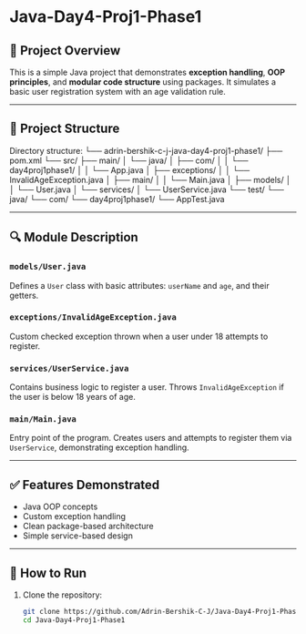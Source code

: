 # Java-Day4-Proj1-Phase1

## 📌 Project Overview

This is a simple Java project that demonstrates **exception handling**, **OOP principles**, and **modular code structure** using packages. It simulates a basic user registration system with an age validation rule.

---

## 📁 Project Structure

Directory structure:
└── adrin-bershik-c-j-java-day4-proj1-phase1/
├── pom.xml
└── src/
├── main/
│ └── java/
│ ├── com/
│ │ └── day4proj1phase1/
│ │ └── App.java
│ ├── exceptions/
│ │ └── InvalidAgeException.java
│ ├── main/
│ │ └── Main.java
│ ├── models/
│ │ └── User.java
│ └── services/
│ └── UserService.java
└── test/
└── java/
└── com/
└── day4proj1phase1/
└── AppTest.java

---

## 🔍 Module Description

### `models/User.java`

Defines a `User` class with basic attributes: `userName` and `age`, and their getters.

### `exceptions/InvalidAgeException.java`

Custom checked exception thrown when a user under 18 attempts to register.

### `services/UserService.java`

Contains business logic to register a user. Throws `InvalidAgeException` if the user is below 18 years of age.

### `main/Main.java`

Entry point of the program. Creates users and attempts to register them via `UserService`, demonstrating exception handling.

---

## ✅ Features Demonstrated

- Java OOP concepts
- Custom exception handling
- Clean package-based architecture
- Simple service-based design

---

## 🚀 How to Run

1. Clone the repository:
   ```bash
   git clone https://github.com/Adrin-Bershik-C-J/Java-Day4-Proj1-Phase1.git
   cd Java-Day4-Proj1-Phase1
   ```

```

```
